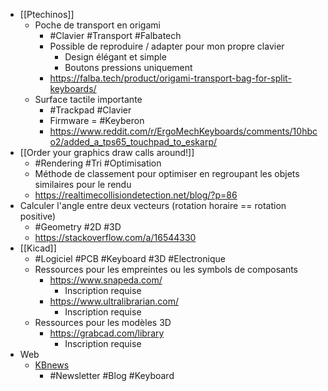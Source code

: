 - [[Ptechinos]]
	- Poche de transport en origami
		- #Clavier #Transport #Falbatech
		- Possible de reproduire / adapter pour mon propre clavier
			- Design élégant et simple
			- Boutons pressions uniquement
		- https://falba.tech/product/origami-transport-bag-for-split-keyboards/
	- Surface tactile importante
		- #Trackpad #Clavier
		- Firmware = #Keyberon
		- https://www.reddit.com/r/ErgoMechKeyboards/comments/10hbco2/added_a_tps65_touchpad_to_eskarp/
- [[Order your graphics draw calls around!]]
	- #Rendering #Tri #Optimisation
	- Méthode de classement pour optimiser en regroupant les objets similaires pour le rendu
	- https://realtimecollisiondetection.net/blog/?p=86
- Calculer l'angle entre deux vecteurs (rotation horaire == rotation positive)
	- #Geometry #2D #3D
	- https://stackoverflow.com/a/16544330
- [[Kicad]]
	- #Logiciel #PCB #Keyboard #3D #Electronique
	- Ressources pour les empreintes ou les symbols de composants
		- https://www.snapeda.com/
			- Inscription requise
		- https://www.ultralibrarian.com/
			- Inscription requise
	- Ressources pour les modèles 3D
		- https://grabcad.com/library
			- Inscription requise
- Web
	- [KBnews](https://kbd.news/)
		- #Newsletter #Blog #Keyboard